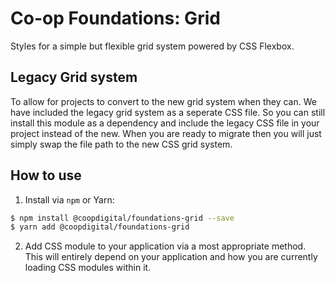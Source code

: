 # Co-op Foundations: Grid
Styles for a simple but flexible grid system powered by CSS Flexbox.

## Legacy Grid system
To allow for projects to convert to the new grid system when they can. We have included the legacy grid system as a seperate CSS file. So you can still install this module as a dependency and include the legacy CSS file in your project instead of the new. When you are ready to migrate then you will just simply swap the file path to the new CSS grid system.

## How to use
1. Install via `npm` or Yarn:
  ```bash
  $ npm install @coopdigital/foundations-grid --save
  $ yarn add @coopdigital/foundations-grid
  ```
2. Add CSS module to your application via a most appropriate method. This will entirely depend on your application and how you are currently loading CSS modules within it.
